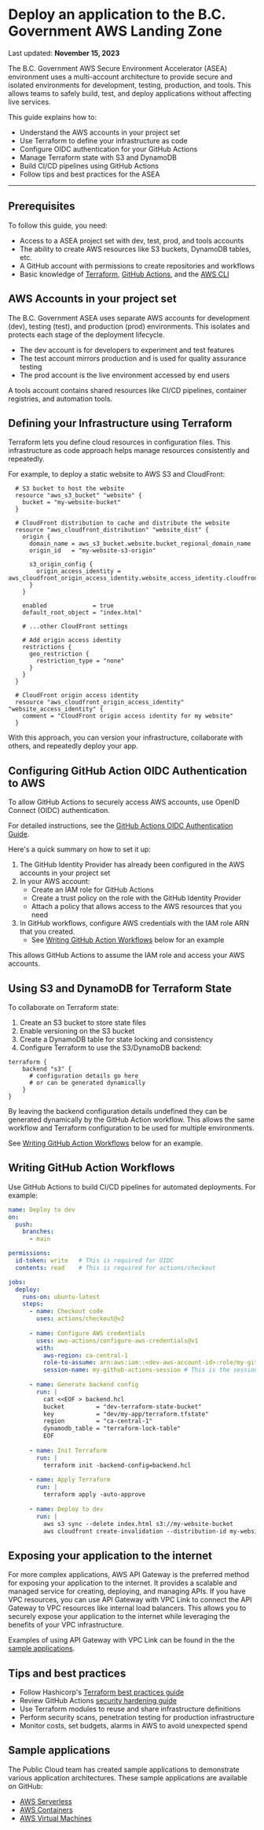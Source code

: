 # Deploy an application to the  B.C. Government AWS Landing Zone
Last updated: **November 15, 2023**

The B.C. Government AWS Secure Environment Accelerator (ASEA) environment uses a multi-account architecture to provide secure and isolated environments for development, testing, production, and tools. This allows teams to safely build, test, and deploy applications without affecting live services.

This guide explains how to:

- Understand the AWS accounts in your project set
- Use Terraform to define your infrastructure as code
- Configure OIDC authentication for your GitHub Actions
- Manage Terraform state with S3 and DynamoDB
- Build CI/CD pipelines using GitHub Actions
- Follow tips and best practices for the ASEA

---

## Prerequisites

To follow this guide, you need:

- Access to a ASEA project set with dev, test, prod, and tools accounts
- The ability to create AWS resources like S3 buckets, DynamoDB tables, etc.
- A GitHub account with permissions to create repositories and workflows
- Basic knowledge of [Terraform](https://www.terraform.io/), [GitHub Actions](https://docs.github.com/en/actions), and the [AWS CLI](https://aws.amazon.com/cli/)

## AWS Accounts in your project set

The B.C. Government ASEA uses separate AWS accounts for development (dev), testing (test), and production (prod) environments. This isolates and protects each stage of the deployment lifecycle.

- The dev account is for developers to experiment and test features
- The test account mirrors production and is used for quality assurance testing
- The prod account is the live environment accessed by end users

A tools account contains shared resources like CI/CD pipelines, container registries, and automation tools.

## Defining your Infrastructure using Terraform

Terraform lets you define cloud resources in configuration files. This infrastructure as code approach helps manage resources consistently and repeatedly.

For example, to deploy a static website to AWS S3 and CloudFront:

```hcl
  # S3 bucket to host the website
  resource "aws_s3_bucket" "website" {
    bucket = "my-website-bucket"
  }
  
  # CloudFront distribution to cache and distribute the website 
  resource "aws_cloudfront_distribution" "website_dist" {
    origin {
      domain_name = aws_s3_bucket.website.bucket_regional_domain_name
      origin_id   = "my-website-s3-origin"

      s3_origin_config {
        origin_access_identity = aws_cloudfront_origin_access_identity.website_access_identity.cloudfront_access_identity_path
      }
    }
    
    enabled             = true
    default_root_object = "index.html"
    
    # ...other CloudFront settings  
    
    # Add origin access identity
    restrictions {
      geo_restriction {
        restriction_type = "none"
      }
    }
  }

  # CloudFront origin access identity
  resource "aws_cloudfront_origin_access_identity" "website_access_identity" {
    comment = "CloudFront origin access identity for my website"
  }
```

With this approach, you can version your infrastructure, collaborate with others, and repeatedly deploy your app.

## Configuring GitHub Action OIDC Authentication to AWS

To allow GitHub Actions to securely access AWS accounts, use OpenID Connect (OIDC) authentication.

For detailed instructions, see the [GitHub Actions OIDC Authentication Guide](https://docs.github.com/en/actions/deployment/security-hardening-your-deployments/configuring-openid-connect-in-amazon-web-services).

Here's a quick summary on how to set it up:

1. The GitHub Identity Provider has already been configured in the AWS accounts in your project set
2. In your AWS account:
   - Create an IAM role for GitHub Actions
   - Create a trust policy on the role with the GitHub Identity Provider
   - Attach a policy that allows access to the AWS resources that you need
3. In GitHub workflows, configure AWS credentials with the IAM role ARN that you created.
   - See [Writing GitHub Action Workflows](#writing-github-action-workflows) below for an example

This allows GitHub Actions to assume the IAM role and access your AWS accounts.

## Using S3 and DynamoDB for Terraform State

To collaborate on Terraform state:

1. Create an S3 bucket to store state files
2. Enable versioning on the S3 bucket
3. Create a DynamoDB table for state locking and consistency
4. Configure Terraform to use the S3/DynamoDB backend:

```hcl
terraform {
    backend "s3" {
      # configuration details go here
      # or can be generated dynamically
    }
}
```

By leaving the backend configuration details undefined they can be generated dynamically by the GitHub Action workflow. This allows the same workflow and Terraform configuration to be used for multiple environments.

See [Writing GitHub Action Workflows](#writing-github-action-workflows) below for an example.

## Writing GitHub Action Workflows

Use GitHub Actions to build CI/CD pipelines for automated deployments. For example:

```yaml
name: Deploy to dev
on:
  push:
    branches:
      - main

permissions:
  id-token: write   # This is required for OIDC
  contents: read    # This is required for actions/checkout

jobs:
  deploy:
    runs-on: ubuntu-latest
    steps:
      - name: Checkout code
        uses: actions/checkout@v2
      
      - name: Configure AWS credentials
        uses: aws-actions/configure-aws-credentials@v1
        with:
          aws-region: ca-central-1
          role-to-assume: arn:aws:iam::<dev-aws-account-id>:role/my-github-actions-role # This is the IAM role created for GitHub Actions
          session-name: my-github-actions-session # This is the session name for the assumed role that will show up in CloudTrail logs
      
      - name: Generate backend config
        run: |
          cat <<EOF > backend.hcl
          bucket         = "dev-terraform-state-bucket"
          key            = "dev/my-app/terraform.tfstate"
          region         = "ca-central-1" 
          dynamodb_table = "terraform-lock-table"
          EOF
      
      - name: Init Terraform
        run: |
          terraform init -backend-config=backend.hcl
      
      - name: Apply Terraform
        run: |
          terraform apply -auto-approve
      
      - name: Deploy to dev
        run: |
          aws s3 sync --delete index.html s3://my-website-bucket
          aws cloudfront create-invalidation --distribution-id my-website-s3-origin --paths "/*"
```

## Exposing your application to the internet

For more complex applications, AWS API Gateway is the preferred method for exposing your application to the internet. It provides a scalable and managed service for creating, deploying, and managing APIs. If you have VPC resources, you can use API Gateway with VPC Link to connect the API Gateway to VPC resources like internal load balancers. This allows you to securely expose your application to the internet while leveraging the benefits of your VPC infrastructure.

Examples of using API Gateway with VPC Link can be found in the the [sample applications](#sample-applications).

## Tips and best practices

- Follow Hashicorp's [Terraform best practices guide](https://developer.hashicorp.com/terraform/cloud-docs/recommended-practices)
- Review GitHub Actions [security hardening guide](https://docs.github.com/en/actions/security-guides/security-hardening-for-github-actions)
- Use Terraform modules to reuse and share infrastructure definitions
- Perform security scans, penetration testing for production infrastructure
- Monitor costs, set budgets, alarms in AWS to avoid unexpected spend

## Sample applications

The Public Cloud team has created sample applications to demonstrate various application architectures. These sample applications are available on GitHub:

- [AWS Serverless](https://github.com/bcgov/startup-sample-project-aws-serverless-OIDC)
- [AWS Containers](https://github.com/bcgov/startup-sample-project-aws-containers)
- [AWS Virtual Machines](https://github.com/bcgov/startup-sample-project-aws-virtual-machines)
